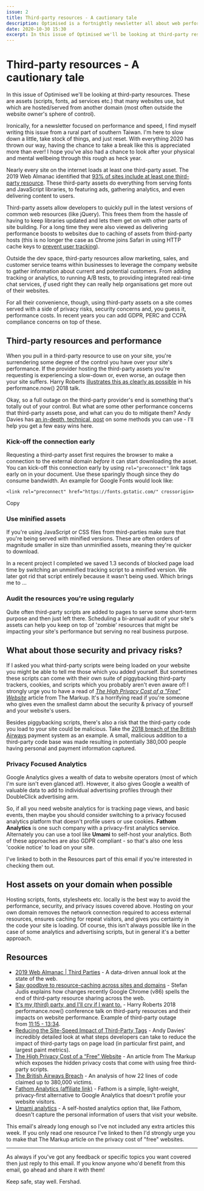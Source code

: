 ```yaml
---
issue: 2
title: Third-party resources - A cautionary tale
description: Optimised is a fortnightly newsletter all about web performance. In this issue we'll be looking at third-party resources.
date: 2020-10-30 15:30
excerpt: In this issue of Optimised we'll be looking at third-party resources. These are assets (scripts, fonts, ad services etc.) that many websites use, but which are hosted/served from another domain (most often outside the website owner's sphere of control).
---
```

# **Third-party resources - A cautionary tale**

In this issue of Optimised we'll be looking at third-party resources. These are assets (scripts, fonts, ad services etc.) that many websites use, but which are hosted/served from another domain (most often outside the website owner's sphere of control).

Ironically, for a newsletter focused on performance and speed, I find myself writing this issue from a rural part of southern Taiwan. I'm here to slow down a little, take stock of things, and just reset. With everything 2020 has thrown our way, having the chance to take a break like this is appreciated more than ever! I hope you've also had a chance to look after your physical and mental wellbeing through this rough as heck year.

Nearly every site on the internet loads at least one third-party asset. The 2019 Web Almanac identified that [93% of sites include at least one third-party resource](https://almanac.httparchive.org/en/2019/third-parties#data). These third-party assets do everything from serving fonts and JavaScript libraries, to featuring ads, gathering analytics, and even delivering content to users.

Third-party assets allow developers to quickly pull in the latest versions of common web resources (like jQuery). This frees them from the hassle of having to keep libraries updated and lets them get on with other parts of site building. For a long time they were also viewed as delivering performance boosts to websites due to caching of assets from third-party hosts (this is no longer the case as Chrome joins Safari in using HTTP cache keys to [prevent user tracking](https://www.stefanjudis.com/notes/say-goodbye-to-resource-caching-across-sites-and-domains/)).

Outside the dev space, third-party resources allow marketing, sales, and customer service teams within businesses to leverage the company website to gather information about current and potential customers. From adding tracking or analytics, to running A/B tests, to providing integrated real-time chat services, *if* used right they can really help organisations get more out of their websites.

For all their convenience, though, using third-party assets on a site comes served with a side of privacy risks, security concerns and, you guess it, performance costs. In recent years you can add GDPR, PERC and CCPA compliance concerns on top of these.

## **Third-party resources and performance**

When you pull in a third-party resource to use on your site, you're surrendering some degree of the control you have over your site's performance. If the provider hosting the third-party assets you're requesting is experiencing a slow-down or, even worse, an outage then your site suffers. Harry Roberts [illustrates this as clearly as possible](https://youtu.be/bmIUYBNKja4?t=675) in his performance.now() 2018 talk.

Okay, so a full outage on the third-party provider's end is something that's totally out of your control. But what are some other performance concerns that third-party assets pose, and what can you do to mitigate them? Andy Davies has [an in-depth, technical, post](https://andydavies.me/blog/2020/10/02/reducing-the-site-speed-impact-of-third-party-tags/) on some methods you can use - I'll help you get a few easy wins here.

### **Kick-off the connection early**

Requesting a third-party asset first requires the browser to make a connection to the external domain *before* it can start downloading the asset. You can kick-off this connection early by using `rel="preconnect"` link tags early on in your document. Use these sparingly though since they do consume bandwidth. An example for Google Fonts would look like:

```
<link rel="preconnect" href="https://fonts.gstatic.com/" crossorigin>
```

Copy

### **Use minified assets**

If you're using JavaScript or CSS files from third-parties make sure that you're being served with minified versions. These are often orders of magnitude smaller in size than unminified assets, meaning they're quicker to download.

In a recent project I completed we saved 1.3 seconds of blocked page load time by switching an unminified tracking script to a minified version. We later got rid that script entirely because it wasn't being used. Which brings me to ...

### **Audit the resources you're using regularly**

Quite often third-party scripts are added to pages to serve some short-term purpose and then just left there. Scheduling a bi-annual audit of your site's assets can help you keep on top of 'zombie' resources that might be impacting your site's performance but serving no real business purpose.

## **What about those security and privacy risks?**

If I asked you what third-party scripts were being loaded on your website you might be able to tell me those which you added yourself. But sometimes these scripts can come with their own suite of piggybacking third-party trackers, cookies, and scripts which you probably aren't even aware of! I strongly urge you to have a read of *[The High Privacy Cost of a "Free" Website](https://themarkup.org/blacklight/2020/09/22/blacklight-tracking-advertisers-digital-privacy-sensitive-websites)* article from The Markup. It's a horrifying read if you're someone who gives even the smallest damn about the security & privacy of yourself and your website's users.

Besides piggybacking scripts, there's also a risk that the third-party code you load to your site could be malicious. Take the [2018 breach of the British Airways](https://www.riskiq.com/blog/labs/magecart-british-airways-breach/) payment system as an example. A small, malicious addition to a third-party code base was made resulting in potentially 380,000 people having personal and payment information captured.

### **Privacy Focused Analytics**

Google Analytics gives a wealth of data to website operators (most of which I'm sure isn't even glanced at!). However, it also gives Google a wealth of valuable data to add to individual advertising profiles through their DoubleClick advertising arm.

So, if all you need website analytics for is tracking page views, and basic events, then maybe you should consider switching to a privacy focused analytics platform that doesn't profile users or use cookies. **Fathom Analytics** is one such company with a privacy-first analytics service. Alternately you can use a tool like **Umami** to self-host your analytics. Both of these approaches are also GDPR compliant - so that's also one less 'cookie notice' to load on your site.

I've linked to both in the Resources part of this email if you're interested in checking them out.

## **Host assets on your domain when possible**

Hosting scripts, fonts, stylesheets etc. locally is the best way to avoid the performance, security, and privacy issues covered above. Hosting on your own domain removes the network connection required to access external resources, ensures caching for repeat visitors, and gives you certainty in the code your site is loading. Of course, this isn't always possible like in the case of some analytics and advertising scripts, but in general it's a better approach.

## **Resources**

- [2019 Web Almanac | Third Parties](https://almanac.httparchive.org/en/2019/third-parties#data) - A data-driven annual look at the state of the web.
- [Say goodbye to resource-caching across sites and domains](https://www.stefanjudis.com/notes/say-goodbye-to-resource-caching-across-sites-and-domains/) - Stefan Judis explains how changes recently Google Chrome (v86) spells the end of third-party resource sharing across the web.
- [It's my (third) party, and I'll cry if I want to.](https://www.youtube.com/watch?v=bmIUYBNKja4) - Harry Roberts 2018 performance.now() conference talk on third-party resources and their impacts on website performance. Example of third-party outage from [11:15 - 13:34](https://youtu.be/bmIUYBNKja4?t=675).
- [Reducing the Site-Speed Impact of Third-Party Tags](https://andydavies.me/blog/2020/10/02/reducing-the-site-speed-impact-of-third-party-tags/) - Andy Davies' incredibly detailed look at what steps developers can take to reduce the impact of third-party tags on page load (in particular first paint, and largest paint metrics).
- [The High Privacy Cost of a “Free” Website](https://themarkup.org/blacklight/2020/09/22/blacklight-tracking-advertisers-digital-privacy-sensitive-websites) - An article from The Markup which exposes the hidden privacy costs that come with using free third-party scripts.
- [The British Airways Breach](https://www.riskiq.com/blog/labs/magecart-british-airways-breach/) - An analysis of how 22 lines of code claimed up to 380,000 victims.
- [Fathom Analytics (affiliate link)](https://usefathom.com/ref/CEHKLY) - Fathom is a simple, light-weight, privacy-first alternative to Google Analytics that doesn't profile your website visitors.
- [Umami analytics](https://umami.is/) - A self-hosted analytics option that, like Fathom, doesn't capture the personal information of users that visit your website.

This email's already long enough so I've not included any extra articles this week. If you only read one resource I've linked to then I'd strongly urge you to make that The Markup article on the privacy cost of "free" websites.

---

As always if you've got any feedback or specific topics you want covered then just reply to this email. If you know anyone who'd benefit from this email, go ahead and share it with them!

Keep safe, stay well.
Fershad.
